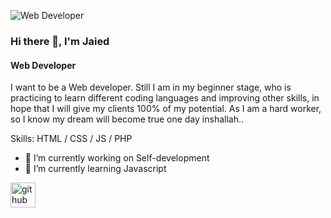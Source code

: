 ![Web Developer](https://arturssmirnovs.github.io/github-profile-readme-generator/images/banner.png)

### Hi there 👋, I'm Jaied
#### Web Developer

I want to be a Web developer. Still I am in my beginner stage, who is practicing to learn different coding languages and improving other skills, in hope that I will give my clients 100% of my potential. As I am a hard worker, so I know my dream will become true one day inshallah..

Skills: HTML / CSS / JS / PHP

- 🔭 I’m currently working on Self-development 
- 🌱 I’m currently learning Javascript 


[<img src='https://cdn.jsdelivr.net/npm/simple-icons@3.0.1/icons/github.svg' alt='github' height='40'>](https://github.com/itsmjh10)  

